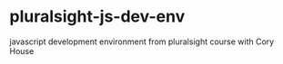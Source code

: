 # pluralsight-js-dev-env
javascript development environment from pluralsight course with Cory House
